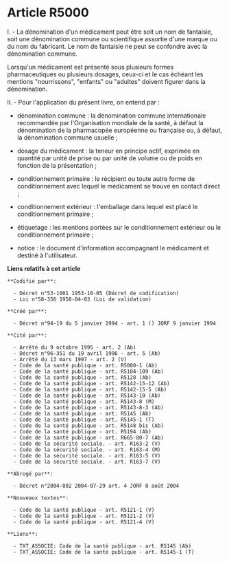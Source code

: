 # Article R5000

I. - La dénomination d'un médicament peut être soit un nom de fantaisie, soit une dénomination commune ou scientifique
assortie d'une marque ou du nom du fabricant. Le nom de fantaisie ne peut se confondre avec la dénomination commune.

Lorsqu'un médicament est présenté sous plusieurs formes pharmaceutiques ou plusieurs dosages, ceux-ci et le cas échéant les
mentions "nourrissons", "enfants" ou "adultes" doivent figurer dans la dénomination.

II. - Pour l'application du présent livre, on entend par :

- dénomination commune : la dénomination commune internationale recommandée par l'Organisation mondiale de la santé, à défaut
la dénomination de la pharmacopée européenne ou française ou, à défaut, la dénomination commune usuelle ;

- dosage du médicament : la teneur en principe actif, exprimée en quantité par unité de prise ou par unité de volume ou de
poids en fonction de la présentation ;

- conditionnement primaire : le récipient ou toute autre forme de conditionnement avec lequel le médicament se trouve en
contact direct ;

- conditionnement extérieur : l'emballage dans lequel est placé le conditionnement primaire ;

- étiquetage : les mentions portées sur le conditionnement extérieur ou le conditionnement primaire ;

- notice : le document d'information accompagnant le médicament et destiné à l'utilisateur.

**Liens relatifs à cet article**

	**Codifié par**:

	  - Décret n°53-1001 1953-10-05 (Décret de codification)
	  - Loi n°58-356 1958-04-03 (Loi de validation)

	**Créé par**:

	  - Décret n°94-19 du 5 janvier 1994 - art. 1 () JORF 9 janvier 1994

	**Cité par**:

	  - Arrêté du 9 octobre 1995 - art. 2 (Ab)
	  - Décret n°96-351 du 19 avril 1996 - art. 5 (Ab)
	  - Arrêté du 13 mars 1997 - art. 2 (V)
	  - Code de la santé publique - art. R5000-1 (Ab)
	  - Code de la santé publique - art. R5104-109 (Ab)
	  - Code de la santé publique - art. R5128 (Ab)
	  - Code de la santé publique - art. R5142-15-12 (Ab)
	  - Code de la santé publique - art. R5142-15-5 (Ab)
	  - Code de la santé publique - art. R5143-10 (Ab)
	  - Code de la santé publique - art. R5143-8 (M)
	  - Code de la santé publique - art. R5143-8-3 (Ab)
	  - Code de la santé publique - art. R5145 (Ab)
	  - Code de la santé publique - art. R5145-1 (T)
	  - Code de la santé publique - art. R5148 bis (Ab)
	  - Code de la santé publique - art. R5194 (Ab)
	  - Code de la santé publique - art. R665-80-7 (Ab)
	  - Code de la sécurité sociale. - art. R163-2 (V)
	  - Code de la sécurité sociale. - art. R163-4 (M)
	  - Code de la sécurité sociale. - art. R163-5 (V)
	  - Code de la sécurité sociale. - art. R163-7 (V)

	**Abrogé par**:

	  - Décret n°2004-802 2004-07-29 art. 4 JORF 8 août 2004

	**Nouveaux textes**:

	  - Code de la santé publique - art. R5121-1 (V)
	  - Code de la santé publique - art. R5121-2 (V)
	  - Code de la santé publique - art. R5121-4 (V)

	**Liens**:

	  - TXT_ASSOCIE: Code de la santé publique - art. R5145 (Ab)
	  - TXT_ASSOCIE: Code de la santé publique - art. R5145-1 (T)
